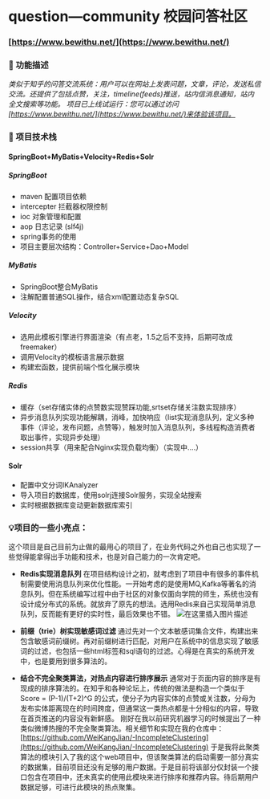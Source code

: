 # question—community  校园问答社区
### [https://www.bewithu.net/](https://www.bewithu.net/)
### :elephant: 功能描述
*类似于知乎的问答交流系统：用户可以在网站上发表问题，文章，评论，发送私信交流。还提供了包括点赞，关注，timeline(feeds)推送，站内信消息通知，站内全文搜索等功能。*
*项目已上线试运行：您可以通过访问[https://www.bewithu.net/](https://www.bewithu.net/)来体验该项目。*

### :rabbit: 项目技术栈
#### SpringBoot+MyBatis+Velocity+Redis+Solr
##### SpringBoot
* maven 配置项目依赖
* intercepter 拦截器权限控制
* ioc 对象管理和配置
* aop 日志记录 (slf4j)
* spring事务的使用
* 项目主要层次结构：Controller+Service+Dao+Model

##### MyBatis
* SpringBoot整合MyBatis
* 注解配置普通SQL操作，结合xml配置动态复杂SQL

##### Velocity
* 选用此模板引擎进行界面渲染（有点老，1.5之后不支持，后期可改成freemaker）
* 调用Velocity的模板语言展示数据
* 构建宏函数，提供前端个性化展示模块

##### Redis
* 缓存（set存储实体的点赞数实现赞踩功能,srtset存储关注数实现排序）
* 异步消息队列实现功能解耦，消峰，加快响应（list实现消息队列，定义多种事件（评论，发布问题，点赞等），触发时加入消息队列，多线程构造消费者取出事件，实现异步处理）
* session共享（用来配合Nginx实现负载均衡）（实现中....）

#### Solr
* 配置中文分词IKAnalyzer
* 导入项目的数据库，使用solrj连接Solr服务，实现全站搜索
* 实时根据数据库变动更新数据库索引


### :bulb:项目的一些小亮点：
这个项目是自己目前为止做的最用心的项目了，在业务代码之外也自己也实现了一些觉得能拿得出手功能和技术，也是对自己能力的一次肯定吧。

* **Redis实现消息队列**
在项目结构设计之初，就考虑到了项目中有很多的事件机制需要使用消息队列来优化性能。一开始考虑的是使用MQ,Kafka等著名的消息队列。但在系统编写过程中由于社区的对象仅面向学院的师生，系统也没有设计成分布式的系统。就放弃了原先的想法。选用Redis来自己实现简单消息队列，反而能有更好的实时性，最后效果也不错。
![在这里插入图片描述](https://img-blog.csdnimg.cn/20191125163714444.png?x-oss-process=image/watermark,type_ZmFuZ3poZW5naGVpdGk,shadow_10,text_aHR0cHM6Ly9ibG9nLmNzZG4ubmV0L3FxXzQwODQzNjM5,size_16,color_FFFFFF,t_70)
* **前缀（trie）树实现敏感词过滤**
通过先对一个文本敏感词集合文件，构建出来包含敏感词前缀树。再对前缀树进行匹配，对用户在系统中的信息实现了敏感词的过滤，也包括一些html标签和sql语句的过滤。心得是在真实的系统开发中，也是要用到很多算法的。

* **结合不完全聚类算法，对热点内容进行排序展示** 
通常对于页面内容的排序是有现成的排序算法的。在知乎和各种论坛上，传统的做法是构造一个类似于Score = (P-1)/(T+2)^G 的公式，使分子为内容实体的点赞或关注数，分母为发布实体距离现在的时间跨度，但通常这一类热点都是十分相似的内容，导致在首页推送的内容没有新鲜感。
刚好在我以前研究机器学习的时候提出了一种类似微博热搜的不完全聚类算法。相关细节和实现在我的仓库中：[https://github.com/WeiKangJian/-IncompleteClustering](https://github.com/WeiKangJian/-IncompleteClustering)       于是我将此聚类算法的模块引入了我的这个web项目中，但该聚类算法的启动需要一部分真实的数据集，目前项目还没有足够的用户数据。于是目前将该部分仅封装一个接口包含在项目中，还未真实的使用此模块来进行排序和推荐内容。待后期用户数据足够，可进行此模块的热点聚集。

